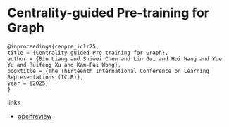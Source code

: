 # Centrality-guided Pre-training for Graph

```
@inproceedings{cenpre_iclr25,
title = {Centrality-guided Pre-training for Graph},
author = {Bin Liang and Shiwei Chen and Lin Gui and Hui Wang and Yue Yu and Ruifeng Xu and Kam-Fai Wong},
booktitle = {The Thirteenth International Conference on Learning Representations (ICLR)},
year = {2025}
}
```

links
- [openreview](https://openreview.net/forum?id=X8E65IxA73)
